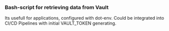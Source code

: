 ### Bash-script for retrieving data from Vault ###

Its usefull for applications, configured with dot-env. Could be integrated into CI/CD Pipelines with initial VAULT_TOKEN generating.
